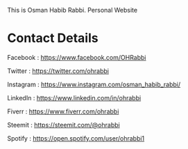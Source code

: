 This is Osman Habib Rabbi.
Personal Website

# Contact Details

Facebook : https://www.facebook.com/OHRabbi

Twitter : https://twitter.com/ohrabbi

Instagram : https://www.instagram.com/osman_habib_rabbi/

LinkedIn : https://www.linkedin.com/in/ohrabbi

Fiverr : https://www.fiverr.com/ohrabbi

Steemit : https://steemit.com/@ohrabbi

Spotify : https://open.spotify.com/user/ohrabbi1
